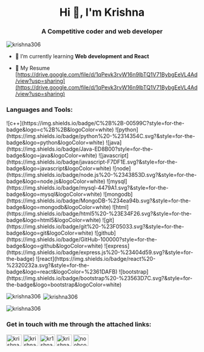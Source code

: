 <h1 align="center">Hi 👋, I'm Krishna </h1>
<h3 align="center">A Competitive coder and web developer</h3>

<p align="left"> <img src="https://komarev.com/ghpvc/?username=krishna306&label=Profile%20views&color=0e75b6&style=flat" alt="krishna306" /> </p>

- 🌱 I’m currently learning **Web development and React**

- 📄 My Resume [https://drive.google.com/file/d/1qPevk3rvW16n9lbTQ1V71BybgEeVL4Ad/view?usp=sharing](https://drive.google.com/file/d/1qPevk3rvW16n9lbTQ1V71BybgEeVL4Ad/view?usp=sharing) 

<h3 align="left">Languages and Tools:</h3>
<p align="left">
![c++](https://img.shields.io/badge/C%2B%2B-00599C?style=for-the-badge&logo=c%2B%2B&logoColor=white)
![python](https://img.shields.io/badge/python%20-%2314354C.svg?&style=for-the-badge&logo=python&logoColor=white)
![java](https://img.shields.io/badge/Java-ED8B00?style=for-the-badge&logo=java&logoColor=white)
<!-- ![django](https://img.shields.io/badge/django%20-%23092E20.svg?&style=for-the-badge&logo=django&logoColor=white) -->
![javascript](https://img.shields.io/badge/javascript-F7DF1E.svg?&style=for-the-badge&logo=javascript&logoColor=white)
![node](https://img.shields.io/badge/node.js%20-%2343853D.svg?&style=for-the-badge&logo=node.js&logoColor=white)
![mysql](https://img.shields.io/badge/mysql-4479A1.svg?&style=for-the-badge&logo=mysql&logoColor=white)
![mongodb](https://img.shields.io/badge/MongoDB-%234ea94b.svg?&style=for-the-badge&logo=mongodb&logoColor=white)
<!-- ![redis](https://img.shields.io/badge/redis%20-%23CC0000.svg?&style=for-the-badge&logo=redis&logoColor=white) -->
![html](https://img.shields.io/badge/html5%20-%23E34F26.svg?&style=for-the-badge&logo=html5&logoColor=white)
<!-- ![css](https://img.shields.io/badge/css3%20-%231572B6.svg?&style=for-the-badge&logo=css3&logoColor=white) -->
<!-- ![docker](https://img.shields.io/badge/docker-%232496ED.svg?&style=for-the-badge&logo=docker&logoColor=white) -->
![git](https://img.shields.io/badge/git%20-%23F05033.svg?&style=for-the-badge&logo=git&logoColor=white) 
![github](https://img.shields.io/badge/GitHub-100000?style=for-the-badge&logo=github&logoColor=white)
<!-- ![go](https://img.shields.io/badge/go-%2300ADD8.svg?&style=for-the-badge&logo=go&logoColor=white)-->
<!-- ![dart](https://img.shields.io/badge/dart-%230175C2.svg?&style=for-the-badge&logo=dart&logoColor=white) -->
![express](https://img.shields.io/badge/express.js%20-%23404d59.svg?&style=for-the-badge)
![react](https://img.shields.io/badge/react%20-%2320232a.svg?&style=for-the-badge&logo=react&logoColor=%2361DAFB)
![bootstrap](https://img.shields.io/badge/bootstrap%20-%23563D7C.svg?&style=for-the-badge&logo=bootstrap&logoColor=white)
<!-- ![materialui](https://img.shields.io/badge/material%20ui%20-%230081CB.svg?&style=for-the-badge&logo=material-ui&logoColor=white) -->
<!-- ![flutter](https://img.shields.io/badge/Flutter%20-%2302569B.svg?&style=for-the-badge&logo=Flutter&logoColor=white) -->
<!-- ![sass](https://img.shields.io/badge/SASS%20-hotpink.svg?&style=for-the-badge&logo=SASS&logoColor=white) -->
<!-- ![firebase](https://img.shields.io/badge/firebase%20-%23039BE5.svg?&style=for-the-badge&logo=firebase) -->
<!-- ![Heroku](https://img.shields.io/badge/heroku%20-%23430098.svg?&style=for-the-badge&logo=heroku&logoColor=white) -->
<!-- ![vercel](https://img.shields.io/badge/vercel%20-%23000000.svg?&style=for-the-badge&logo=vercel&logoColor=white) -->
<!-- ![blogger](https://img.shields.io/badge/Blogger-FF5722?style=for-the-badge&logo=blogger&logoColor=white) -->
<!-- ![celery](https://img.shields.io/badge/-CELERY-1A4730?style=for-the-badge&logo=celery) -->
<!-- ![postgres](https://img.shields.io/badge/postgres-%23316192.svg?&style=for-the-badge&logo=postgresql&logoColor=white) -->
<!-- ![rabbitmq](https://img.shields.io/badge/RabbitMQ%20-%23F7DF1E.svg?&style=for-the-badge&color=FF6600)
<!-- ![vue.js](https://img.shields.io/badge/vuejs%20-%2335495e.svg?&style=for-the-badge&logo=vue.js&logoColor=%234FC08D) -->
<!-- ![prometheus](https://img.shields.io/badge/-NGINX-10341E?&style=for-the-badge&logo=nginx&logoColor=white)
![compose](https://img.shields.io/badge/Docker_compose%20-%23F7DF1E.svg?&style=for-the-badge&color=blue)
![swagger](https://img.shields.io/badge/swagger-%2385EA2D.svg?&style=for-the-badge&logo=swagger&logoColor=black) -->
<!-- ![prometheus](https://img.shields.io/badge/prometheus%20-%23E6522C.svg?&style=for-the-badge&logo=prometheus&logoColor=white)
![prometheus](https://img.shields.io/badge/-GRAFANA-black?&style=for-the-badge&logo=grafana&logoColor=yellow)   -->
</p>

<p><img align="left" src="https://github-readme-stats.vercel.app/api/top-langs?username=krishna306&show_icons=true&locale=en&layout=compact" alt="krishna306" /></p>

<p>&nbsp;<img align="center" src="https://github-readme-stats.vercel.app/api?username=krishna306&show_icons=true&locale=en" alt="krishna306" /></p>

<p><img align="center" src="https://github-readme-streak-stats.herokuapp.com/?user=krishna306&" alt="krishna306" /></p>
<h3 align="left">Get in touch with me through the attached links:</h3>
<p align="left">
<a href="https://linkedin.com/in/krishnakumar2701" target="blank"><img align="center" src="https://raw.githubusercontent.com/rahuldkjain/github-profile-readme-generator/master/src/images/icons/Social/linked-in-alt.svg" alt="krishnakumar2701" height="30" width="40" /></a>
<a href="https://fb.com/krishna.kumar.196" target="blank"><img align="center" src="https://raw.githubusercontent.com/rahuldkjain/github-profile-readme-generator/master/src/images/icons/Social/facebook.svg" alt="krishna.kumar.196" height="30" width="40" /></a>
<a href="https://instagram.com/kr1shna96" target="blank"><img align="center" src="https://raw.githubusercontent.com/rahuldkjain/github-profile-readme-generator/master/src/images/icons/Social/instagram.svg" alt="kr1shna96" height="30" width="40" /></a>
<a href="https://www.hackerrank.com/krishna9196" target="blank"><img align="center" src="https://raw.githubusercontent.com/rahuldkjain/github-profile-readme-generator/master/src/images/icons/Social/hackerrank.svg" alt="krishna9196" height="30" width="40" /></a>
<a href="https://codeforces.com/profile/noobcoder9196" target="blank"><img align="center" src="https://raw.githubusercontent.com/rahuldkjain/github-profile-readme-generator/master/src/images/icons/Social/codeforces.svg" alt="noobcoder9196" height="30" width="40" /></a>
</p>